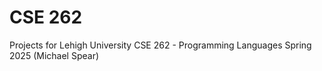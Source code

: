 # CSE 262

Projects for Lehigh University CSE 262 - Programming Languages Spring 2025 (Michael Spear)
